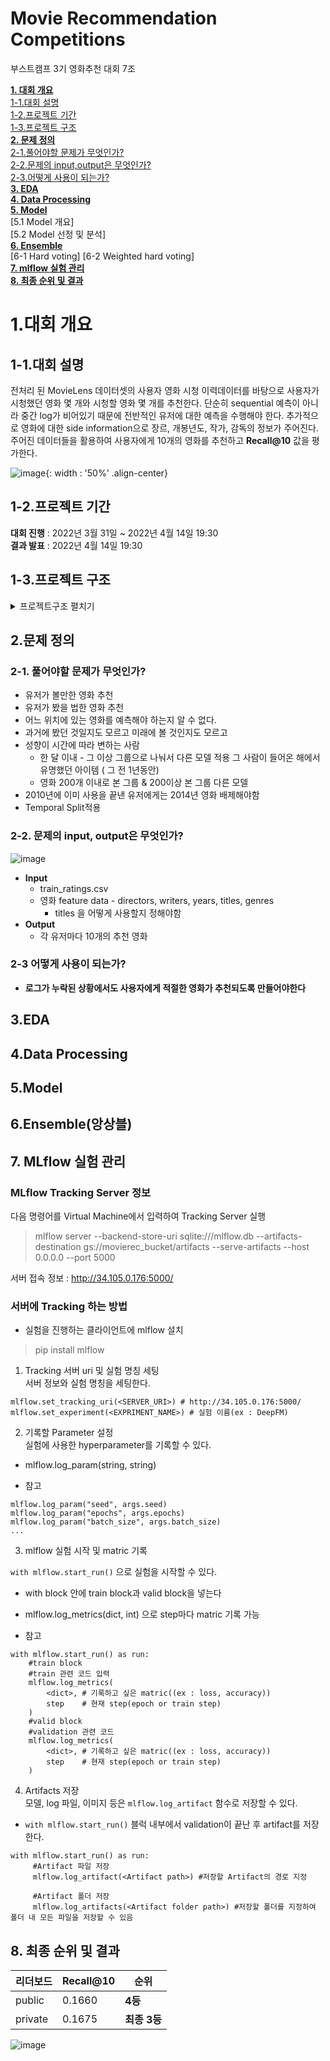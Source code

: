 # Movie Recommendation Competitions
부스트캠프 3기 영화추천 대회 7조

[**1. 대회 개요**](#1대회-개요)  
    [1-1.대회 설명](#1-1대회-설명)  
    [1-2.프로젝트 기간](#1-2프로젝트-기간)  
    [1-3.프로젝트 구조](#1-3프로젝트-구조)  
[**2. 문제 정의**](#2문제-정의)  
    [2-1.풀어야할 문제가 무엇인가?](#2-1-풀어야할-문제가-무엇인가)  
    [2-2.문제의 input,output은 무엇인가?](#2-2-문제의-input-output은-무엇인가)  
    [2-3.어떻게 사용이 되는가?](#2-3-어떻게-사용이-되는가)  
[**3. EDA**](#3eda)  
[**4. Data Processing**](#4data-processing)  
[**5. Model**](#5model)  
[5.1 Model 개요]  
[5.2 Model 선정 및 분석]  
[**6. Ensemble**](#6ensemble앙상블)  
    [6-1 Hard voting]
    [6-2 Weighted hard voting]  
[**7. mlflow 실험 관리**](#7-mlflow-실험-관리)  
[**8. 최종 순위 및 결과**](#8-최종-순위-및-결과)


# 1.대회 개요

## 1-1.대회 설명
전처리 된 MovieLens 데이터셋의 사용자 영화 시청 이력데이터를 바탕으로 사용자가 시청했던 영화 몇 개와 시청할 영화 몇 개를 추천한다. 단순히 sequential 예측이 아니라 중간 log가 비어있기 때문에 전반적인 유저에 대한 예측을 수행해야 한다.
추가적으로 영화에 대한 side information으로 장르, 개봉년도, 작가, 감독의 정보가 주어진다. 주어진 데이터들을 활용하여 사용자에게 10개의 영화를 추천하고 **Recall@10** 값을 평가한다.

![image](https://user-images.githubusercontent.com/10546369/163722511-cf4508bd-8a78-47d1-a49c-a4293ed60400.png){: width : '50%' .align-center}

## 1-2.프로젝트 기간
**대회 진행** : 2022년 3월 31일 ~ 2022년 4월 14일 19:30  
**결과 발표** : 2022년 4월 14일 19:30

## 1-3.프로젝트 구조

<details>
<summary>프로젝트구조 펼치기</summary>
<div markdown="1">

```
├── EDA
│   ├── EDA.ipynb
│   ├── README.md
│   └── [EDA] Movie Recommendation.ipynb
├── MODELS
│   ├── BERT4Rec
│   │   ├── UIIM_for_MVAE.ipynb
│   │   ├── config.yaml
│   │   ├── dataset.py
│   │   ├── inference.ipynb
│   │   ├── inference.py
│   │   ├── loss.py
│   │   ├── model.py
│   │   ├── preprocess.py
│   │   ├── train.py
│   │   └── utils.py
│   ├── BERT4Rec-VAE-Pytorch
│   │   ├── Data
│   │   │   └── ml-20m
│   │   │       └── README.txt
│   │   ├── Images
│   │   │   ├── ML1m-results.png
│   │   │   ├── ML20m-results.png
│   │   │   └── vae_tensorboard.png
│   │   ├── LICENSE
│   │   ├── README.md
│   │   ├── config.py
│   │   ├── dataloaders
│   │   │   ├── __init__.py
│   │   │   ├── ae.py
│   │   │   ├── base.py
│   │   │   ├── bert.py
│   │   │   └── negative_samplers
│   │   │       ├── __init__.py
│   │   │       ├── base.py
│   │   │       ├── popular.py
│   │   │       └── random.py
│   │   ├── datasets
│   │   │   ├── __init__.py
│   │   │   ├── base.py
│   │   │   ├── ml_1m.py
│   │   │   ├── ml_20m.py
│   │   │   └── utils.py
│   │   ├── experiments
│   │   │   └── test_2022-04-08_0
│   │   │       └── config.json
│   │   ├── loggers.py
│   │   ├── main.py
│   │   ├── models
│   │   │   ├── __init__.py
│   │   │   ├── base.py
│   │   │   ├── bert.py
│   │   │   ├── bert_modules
│   │   │   │   ├── __init__.py
│   │   │   │   ├── attention
│   │   │   │   │   ├── __init__.py
│   │   │   │   │   ├── multi_head.py
│   │   │   │   │   └── single.py
│   │   │   │   ├── bert.py
│   │   │   │   ├── embedding
│   │   │   │   │   ├── __init__.py
│   │   │   │   │   ├── bert.py
│   │   │   │   │   ├── position.py
│   │   │   │   │   ├── segment.py
│   │   │   │   │   └── token.py
│   │   │   │   ├── transformer.py
│   │   │   │   └── utils
│   │   │   │       ├── __init__.py
│   │   │   │       ├── feed_forward.py
│   │   │   │       ├── gelu.py
│   │   │   │       ├── layer_norm.py
│   │   │   │       └── sublayer.py
│   │   │   ├── dae.py
│   │   │   └── vae.py
│   │   ├── options.py
│   │   ├── requirements.txt
│   │   ├── run.ipynb
│   │   ├── templates.py
│   │   ├── trainers
│   │   │   ├── __init__.py
│   │   │   ├── base.py
│   │   │   ├── bert.py
│   │   │   ├── dae.py
│   │   │   ├── utils.py
│   │   │   └── vae.py
│   │   └── utils.py
│   ├── CF
│   │   ├── AutoRec
│   │   │   ├── datasets.py
│   │   │   ├── inference.py
│   │   │   ├── loss.py
│   │   │   ├── models.py
│   │   │   ├── run.ipynb
│   │   │   └── train.py
│   │   ├── FISM
│   │   │   ├── FISM.py
│   │   │   ├── README.md
│   │   │   ├── UIIMatrix_Maker.py
│   │   │   └── submission.csv
│   │   ├── Mult-VAE
│   │   │   ├── DAE_inference.py
│   │   │   ├── DAE_train.py
│   │   │   ├── MVAE_inference.ipynb
│   │   │   ├── README.md
│   │   │   ├── UIIM_for_MVAE.ipynb
│   │   │   ├── dataloader.py
│   │   │   ├── dataset.py
│   │   │   ├── loss.py
│   │   │   ├── model.pt
│   │   │   ├── model.py
│   │   │   └── train.py
│   │   └── User,Item-based
│   │       ├── README.MD
│   │       └── User,Item-based CF.ipynb
│   ├── DeepFM
│   │   ├── README.md
│   │   ├── config.yml
│   │   ├── datasets.py
│   │   ├── inference.ipynb
│   │   ├── inference.py
│   │   ├── loss.py
│   │   ├── models.py
│   │   ├── preprocessing.py
│   │   ├── test.ipynb
│   │   ├── test.py
│   │   ├── train.py
│   │   └── utils.py
│   ├── Ensemble
│   │   ├── FISM&150_submission.csv
│   │   ├── FISM&250_submission.csv
│   │   ├── FISM&RELU_submission.csv
│   │   ├── sub_concate.ipynb
│   │   └── submission_files
│   │       ├── FISM_submission.csv
│   │       ├── RELU_submission.csv
│   │       ├── SEQ250_submission.csv
│   │       └── SEQ_150_submission.csv
│   └── RuleBase
│       └── movierec_by_year.ipynb
├── README.md
└── feature
    ├── split_train_ratings.ipynb
    └── trainers.py
```
</div>
</details>

## 2.문제 정의
### 2-1. 풀어야할 문제가 무엇인가?
- 유저가 볼만한 영화 추천
- 유저가 봤을 법한 영화 추천
- 어느 위치에 있는 영화를 예측해야 하는지 알 수 없다.
- 과거에 봤던 것일지도 모르고 미래에 볼 것인지도 모르고
- 성향이 시간에 따라 변하는 사람
    - 한 달 이내 - 그 이상 그룹으로 나눠서 다른 모델 적용
    그 사람이 들어온 해에서 유명했던 아이템 ( 그 전 1년동안)
    - 영화 200개 이내로 본 그룹 & 200이상 본 그룹 다른 모델
- 2010년에 이미 사용을 끝낸 유저에게는 2014년 영화 배제해야함
- Temporal Split적용

### 2-2. 문제의 input, output은 무엇인가?

![image](https://user-images.githubusercontent.com/10546369/163722950-ed0a51a1-88a2-4c6e-9c03-1717a9e799fc.png)

- **Input**
    - train_ratings.csv
    - 영화 feature data - directors, writers, years, titles, genres
        - titles 을 어떻게 사용할지 정해야함
- **Output**
    - 각 유저마다 10개의 추천 영화
### 2-3 어떻게 사용이 되는가?
- **로그가 누락된 상황에서도 사용자에게 적절한 영화가 추천되도록 만들어야한다**


## 3.EDA

## 4.Data Processing

## 5.Model

## 6.Ensemble(앙상블)


## 7. MLflow 실험 관리
### MLflow Tracking Server 정보

다음 명령어를 Virtual Machine에서 입력하여 Tracking Server 실행
> mlflow server \--backend-store-uri sqlite:///mlflow.db \--artifacts-destination gs://movierec_bucket/artifacts --serve-artifacts \--host 0.0.0.0 --port 5000  

서버 접속 정보 : http://34.105.0.176:5000/

### 서버에 Tracking 하는 방법
- 실험을 진행하는 클라이언트에 mlflow 설치
> pip install mlflow

1. Tracking 서버 uri 및 실험 명칭 세팅  
서버 정보와 실험 명칭을 세팅한다.
```code
mlflow.set_tracking_uri(<SERVER_URI>) # http://34.105.0.176:5000/
mlflow.set_experiment(<EXPRIMENT_NAME>) # 실험 이름(ex : DeepFM)
```
  
2. 기록할 Parameter 설정  
실험에 사용한 hyperparameter를 기록할 수 있다.  
- mlflow.log_param(string, string) 

- 참고
```code
mlflow.log_param("seed", args.seed)
mlflow.log_param("epochs", args.epochs)
mlflow.log_param("batch_size", args.batch_size)
...
```

3. mlflow 실험 시작 및 matric 기록

`with mlflow.start_run()` 으로 실험을 시작할 수 있다.
- with block 안에 train block과 valid block을 넣는다
- mlflow.log_metrics(dict, int) 으로 step마다 matric 기록 가능

- 참고
```code
with mlflow.start_run() as run:
    #train block
    #train 관련 코드 입력
    mlflow.log_metrics(
        <dict>, # 기록하고 싶은 matric((ex : loss, accuracy))
        step    # 현재 step(epoch or train step)
    )
    #valid block
    #validation 관련 코드
    mlflow.log_metrics(
        <dict>, # 기록하고 싶은 matric((ex : loss, accuracy))
        step    # 현재 step(epoch or train step)
    )
```

4. Artifacts 저장  
모델, log 파일, 이미지 등은 `mlflow.log_artifact` 함수로 저장할 수 있다.
- `with mlflow.start_run()` 블럭 내부에서 validation이 끝난 후 artifact를 저장한다.
```code
with mlflow.start_run() as run:
     #Artifact 파일 저장
     mlflow.log_artifact(<Artifact path>) #저장할 Artifact의 경로 지정
        
     #Artifact 폴더 저장
     mlflow.log_artifacts(<Artifact folder path>) #저장할 폴더를 지정하여 폴더 내 모든 파일을 저장할 수 있음
```   


## 8. 최종 순위 및 결과

|리더보드|Recall@10| 순위 |
|--------|--------|-------|
|public| 0.1660 | **4등**|
|private|0.1675|**최종 3등**|

![image](https://user-images.githubusercontent.com/10546369/163723114-48d932e0-1bcb-4e0c-bc83-701b095c15e9.png)

